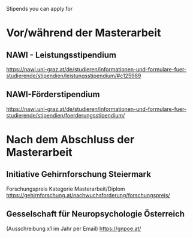 Stipends you can apply for

# Vor/während der Masterarbeit
## NAWI - Leistungsstipendium
https://nawi.uni-graz.at/de/studieren/informationen-und-formulare-fuer-studierende/stipendien/leistungsstipendium/#c125989
## NAWI-Förderstipendium
https://nawi.uni-graz.at/de/studieren/informationen-und-formulare-fuer-studierende/stipendien/foerderungsstipendium/
# Nach dem Abschluss der Masterarbeit
## Initiative Gehirnforschung Steiermark
Forschungspreis Kategorie Masterarbeit/Diplom
https://gehirnforschung.at/nachwuchsforderung/forschungspreis/
## Gesselschaft für Neuropsychologie Österreich
(Ausschreibung x1 im Jahr per Email)
https://gnpoe.at/
